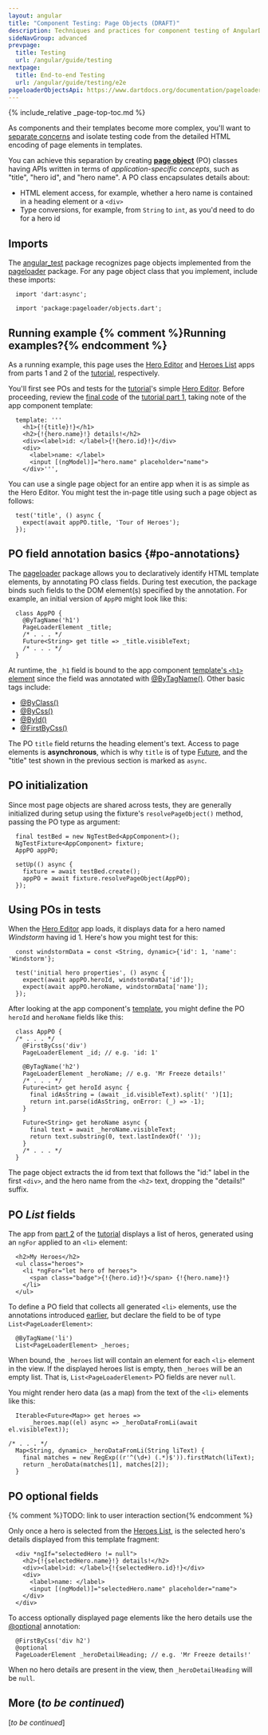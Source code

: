 ```yaml
---
layout: angular
title: "Component Testing: Page Objects (DRAFT)"
description: Techniques and practices for component testing of AngularDart apps.
sideNavGroup: advanced
prevpage:
  title: Testing
  url: /angular/guide/testing
nextpage:
  title: End-to-end Testing
  url: /angular/guide/testing/e2e
pageloaderObjectsApi: https://www.dartdocs.org/documentation/pageloader/latest/pageloader.objects
---
```

{% include_relative _page-top-toc.md %}

As components and their templates become more complex, you'll want to
[separate concerns][] and isolate testing code from the detailed HTML
encoding of page elements in templates.

You can achieve this separation by creating **[page object][]** (PO) classes
having APIs written in terms of _application-specific concepts_, such as
"title", "hero id", and "hero name". A PO class encapsulates details about:

- HTML element access, for example, whether a hero name is contained in a
  heading element or a `<div>`
- Type conversions, for example, from `String` to `int`, as you'd need to
  do for a hero id

## Imports

The [angular_test][] package recognizes page objects implemented from
the [pageloader][] package. For any page object class that you
implement, include these imports:

<?code-excerpt "toh-2/test/app_po.dart (imports)" title?>
```
  import 'dart:async';

  import 'package:pageloader/objects.dart';
```

## Running example {% comment %}Running examples?{% endcomment %}

As a running example, this page uses the [Hero Editor][toh-pt1] and [Heroes List][toh-pt2] apps from parts 1 and 2 of the [tutorial][], respectively.

You'll first see POs and tests for the [tutorial][]'s simple [Hero Editor][toh-pt1]. Before proceeding, review the [final code][] of the [tutorial part 1][toh-pt1], taking note of the app component template:

[final code]: /angular/tutorial/toh-pt1#the-road-youve-travelled

<?code-excerpt "toh-1/lib/app_component.dart (template)" title?>
```
  template: '''
    <h1>{!{title}!}</h1>
    <h2>{!{hero.name}!} details!</h2>
    <div><label>id: </label>{!{hero.id}!}</div>
    <div>
      <label>name: </label>
      <input [(ngModel)]="hero.name" placeholder="name">
    </div>''',
```

You can use a single page object for an entire app when it is as simple
as the Hero Editor. You might test the in-page title using such a page object as
follows:

<?code-excerpt "toh-1/test/app_test.dart (title)" title?>
```
  test('title', () async {
    expect(await appPO.title, 'Tour of Heroes');
  });
```

## PO field annotation basics {#po-annotations}

The [pageloader][] package allows you to declaratively identify HTML
template elements, by annotating PO class fields. 
During test execution, the package binds such fields to the
DOM element(s) specified by the annotation. For example,
an initial version of `AppPO` might look like this:

[pageloader]: https://pub.dartlang.org/packages/pageloader

<?code-excerpt "toh-1/test/app_test.dart (AppPO initial)" title?>
```
  class AppPO {
    @ByTagName('h1')
    PageLoaderElement _title;
    /* . . . */
    Future<String> get title => _title.visibleText;
    /* . . . */
  }
```

At runtime, the `_h1` field is bound to the app component [template's
`<h1>` element](#toh-1libapp_componentdart-template) since the field was annotated
with [@ByTagName()][]. Other basic tags include:

- [@ByClass()]({{page.pageloaderObjectsApi}}/ByClass-class.html)
- [@ByCss()]({{page.pageloaderObjectsApi}}/ByCss-class.html)
- [@ById()]({{page.pageloaderObjectsApi}}/ById-class.html)
- [@FirstByCss()]({{page.pageloaderObjectsApi}}/FirstByCss-class.html)

[@ByTagName()]: {{page.pageloaderObjectsApi}}/ByTagName-class.html

The PO `title` field returns the heading element's text.
Access to page elements is **asynchronous**, which is why `title` is of type
[Future][], and the "title" test shown in the previous section is marked as `async`.

[Future]: {{site.dart_api}}/dart-async/Future-class.html

## PO initialization

Since most page objects are shared across tests, they are generally initialized
during setup using the fixture's `resolvePageObject()` method,
passing the PO type as argument:

<?code-excerpt "toh-1/test/app_test.dart (appPO setup)" title?>
```
  final testBed = new NgTestBed<AppComponent>();
  NgTestFixture<AppComponent> fixture;
  AppPO appPO;

  setUp(() async {
    fixture = await testBed.create();
    appPO = await fixture.resolvePageObject(AppPO);
  });
```

## Using POs in tests

When the [Hero Editor][toh-pt1] app loads, it displays 
data for a hero named _Windstorm_ having id 1. Here's how you might test
for this:

<?code-excerpt "toh-1/test/app_test.dart (hero)" title?>
```
  const windstormData = const <String, dynamic>{'id': 1, 'name': 'Windstorm'};

  test('initial hero properties', () async {
    expect(await appPO.heroId, windstormData['id']);
    expect(await appPO.heroName, windstormData['name']);
  });
```

After looking at the app component's [template](#toh-1libapp_componentdart-template),
you might define the PO `heroId` and `heroName` fields like this:

<?code-excerpt "toh-1/test/app_test.dart (AppPO hero)" title?>
```
  class AppPO {
  /* . . . */
    @FirstByCss('div')
    PageLoaderElement _id; // e.g. 'id: 1'

    @ByTagName('h2')
    PageLoaderElement _heroName; // e.g. 'Mr Freeze details!'
    /* . . . */
    Future<int> get heroId async {
      final idAsString = (await _id.visibleText).split(' ')[1];
      return int.parse(idAsString, onError: (_) => -1);
    }

    Future<String> get heroName async {
      final text = await _heroName.visibleText;
      return text.substring(0, text.lastIndexOf(' '));
    }
    /* . . . */
  }
```

The page object extracts the id from text that follows the "id:" label in
the first `<div>`, and the hero name from the `<h2>` text, dropping the
"details!" suffix.

## PO _List_ fields

The app from [part 2][toh-pt2] of the [tutorial][] displays a list of heros, generated using an `ngFor` applied to an `<li>` element:

<?code-excerpt "toh-2/lib/app_component_1.html (styled heroes)" region="heroes-styled"?>
```
  <h2>My Heroes</h2>
  <ul class="heroes">
    <li *ngFor="let hero of heroes">
      <span class="badge">{!{hero.id}!}</span> {!{hero.name}!}
    </li>
  </ul>
```

To define a PO field that collects all generated `<li>` elements, use the annotations introduced [earlier](#po-annotations), but declare the field to be of type `List<PageLoaderElement>`:

<?code-excerpt "toh-2/test/app_po.dart (_heroes)"?>
```
  @ByTagName('li')
  List<PageLoaderElement> _heroes;
```

When bound, the `_heroes` list will contain an element for each `<li>` element in the view. If the displayed heroes list is empty, then `_heroes` will be an empty list. That is, `List<PageLoaderElement>` PO fields are never `null`. 

You might render hero data (as a map) from the text of the `<li>` elements like this:

<?code-excerpt "toh-2/test/app_po.dart (heroes)" indent-by="0"?>
```
  Iterable<Future<Map>> get heroes =>
      _heroes.map((el) async => _heroDataFromLi(await el.visibleText));

/* . . . */
  Map<String, dynamic> _heroDataFromLi(String liText) {
    final matches = new RegExp((r'^(\d+) (.*)$')).firstMatch(liText);
    return _heroData(matches[1], matches[2]);
  }
```

## PO optional fields

{% comment %}TODO: link to user interaction section{% endcomment %}

Only once a hero is selected from the [Heroes List][toh-pt2], is the selected hero's details displayed from this template fragment:

<?code-excerpt "toh-2/lib/app_component_1.html (optional hero details)" region="ng-if"?>
```
  <div *ngIf="selectedHero != null">
    <h2>{!{selectedHero.name}!} details!</h2>
    <div><label>id: </label>{!{selectedHero.id}!}</div>
    <div>
      <label>name: </label>
      <input [(ngModel)]="selectedHero.name" placeholder="name">
    </div>
  </div>
```

To access optionally displayed page elements like the hero details use the [@optional][] annotation:

<?code-excerpt "toh-2/test/app_po.dart (hero detail heading)"?>
```
  @FirstByCss('div h2')
  @optional
  PageLoaderElement _heroDetailHeading; // e.g. 'Mr Freeze details!'
```

When no hero details are present in the view, then `_heroDetailHeading` will be `null`.

## More (_to be continued_)

[_to be continued_]

[angular_test]: https://pub.dartlang.org/packages/angular_test
[@optional]: {{page.pageloaderObjectsApi}}/optional-constant.html
[page object]: https://martinfowler.com/bliki/PageObject.html
[pageloader]: https://pub.dartlang.org/packages/pageloader
[separate concerns]: https://en.wikipedia.org/wiki/Separation_of_concerns
[toh-pt1]: /angular/tutorial/toh-pt1
[toh-pt2]: /angular/tutorial/toh-pt2
[tutorial]: /angular/tutorial
